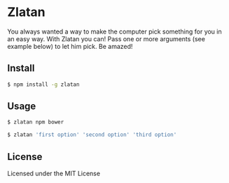 # Zlatan

You always wanted a way to make the computer pick something for you in an easy way. With Zlatan you can! 
Pass one or more arguments (see example below) to let him pick. Be amazed!

## Install

```sh
$ npm install -g zlatan
```

## Usage
```sh
$ zlatan npm bower
```
```sh
$ zlatan 'first option' 'second option' 'third option'
```

## License

Licensed under the MIT License

